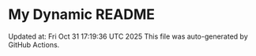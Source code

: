 # My Dynamic README
Updated at: Fri Oct 31 17:19:36 UTC 2025
This file was auto-generated by GitHub Actions.
